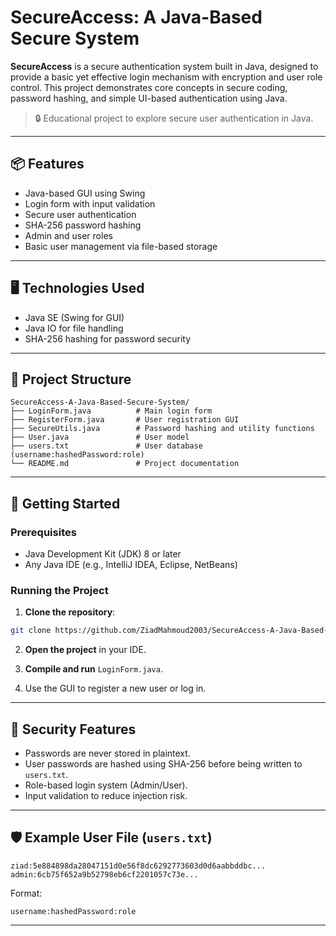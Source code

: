 # SecureAccess: A Java-Based Secure System

**SecureAccess** is a secure authentication system built in Java, designed to provide a basic yet effective login mechanism with encryption and user role control. This project demonstrates core concepts in secure coding, password hashing, and simple UI-based authentication using Java.

> 🔒 Educational project to explore secure user authentication in Java.

---

## 📦 Features

- Java-based GUI using Swing
- Login form with input validation
- Secure user authentication
- SHA-256 password hashing
- Admin and user roles
- Basic user management via file-based storage

---

## 🖥️ Technologies Used

- Java SE (Swing for GUI)
- Java IO for file handling
- SHA-256 hashing for password security

---

## 📂 Project Structure

```
SecureAccess-A-Java-Based-Secure-System/
├── LoginForm.java          # Main login form
├── RegisterForm.java       # User registration GUI
├── SecureUtils.java        # Password hashing and utility functions
├── User.java               # User model
├── users.txt               # User database (username:hashedPassword:role)
└── README.md               # Project documentation
```

---

## 🚀 Getting Started

### Prerequisites

- Java Development Kit (JDK) 8 or later
- Any Java IDE (e.g., IntelliJ IDEA, Eclipse, NetBeans)

### Running the Project

1. **Clone the repository**:

```bash
git clone https://github.com/ZiadMahmoud2003/SecureAccess-A-Java-Based-Secure-System.git
```

2. **Open the project** in your IDE.

3. **Compile and run** `LoginForm.java`.

4. Use the GUI to register a new user or log in.

---

## 🔐 Security Features

- Passwords are never stored in plaintext.
- User passwords are hashed using SHA-256 before being written to `users.txt`.
- Role-based login system (Admin/User).
- Input validation to reduce injection risk.

---

## 🛡️ Example User File (`users.txt`)

```
ziad:5e884898da28047151d0e56f8dc6292773603d0d6aabbddbc...
admin:6cb75f652a9b52798eb6cf2201057c73e...
```

Format:
```
username:hashedPassword:role
```

---

